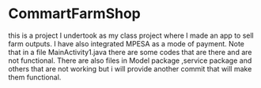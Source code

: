 # CommartFarmShop
this is a project I undertook as my class project where I made an app to sell farm outputs. I have also integrated MPESA as a mode of payment. Note that in a file MainActivity1.java there are some codes that are there and are not functional. There are also files in Model package ,service package and others that are not working but i will provide another commit that will make them functional.
